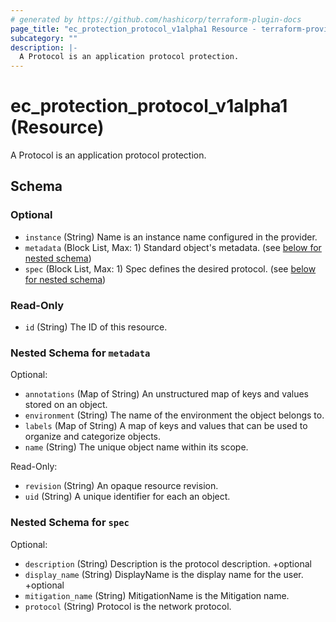 ```yaml
---
# generated by https://github.com/hashicorp/terraform-plugin-docs
page_title: "ec_protection_protocol_v1alpha1 Resource - terraform-provider-ec"
subcategory: ""
description: |-
  A Protocol is an application protocol protection.
---
```


# ec_protection_protocol_v1alpha1 (Resource)

A Protocol is an application protocol protection.



<!-- schema generated by tfplugindocs -->
## Schema

### Optional

- `instance` (String) Name is an instance name configured in the provider.
- `metadata` (Block List, Max: 1) Standard object's metadata. (see [below for nested schema](#nestedblock--metadata))
- `spec` (Block List, Max: 1) Spec defines the desired protocol. (see [below for nested schema](#nestedblock--spec))

### Read-Only

- `id` (String) The ID of this resource.

<a id="nestedblock--metadata"></a>
### Nested Schema for `metadata`

Optional:

- `annotations` (Map of String) An unstructured map of keys and values stored on an object.
- `environment` (String) The name of the environment the object belongs to.
- `labels` (Map of String) A map of keys and values that can be used to organize and categorize objects.
- `name` (String) The unique object name within its scope.

Read-Only:

- `revision` (String) An opaque resource revision.
- `uid` (String) A unique identifier for each an object.


<a id="nestedblock--spec"></a>
### Nested Schema for `spec`

Optional:

- `description` (String) Description is the protocol description.
+optional
- `display_name` (String) DisplayName is the display name for the user.
+optional
- `mitigation_name` (String) MitigationName is the Mitigation name.
- `protocol` (String) Protocol is the network protocol.
